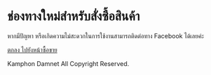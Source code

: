 # ช่องทางใหม่สำหรับสั่งซื้อสินค้า
หากมีปัญหา หรือเกิดความไม่สะดวกในการใช้งานสามารถติดต่อทาง Facebook ได้เลยค่ะ

<p><a href="Shop_Beem/Main.html">ตกลง ไปยังหน้าซื้อขาย</a></p>

Kamphon Damnet All Copyright Reserved.

